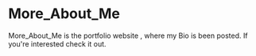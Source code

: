 # More_About_Me
More_About_Me is the portfolio website , where my Bio is been posted. If you're interested check it out.
